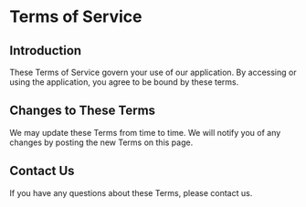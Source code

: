 # Terms of Service

## Introduction

These Terms of Service govern your use of our application. By accessing or using the application, you agree to be bound by these terms.

## Changes to These Terms

We may update these Terms from time to time. We will notify you of any changes by posting the new Terms on this page.

## Contact Us

If you have any questions about these Terms, please contact us.